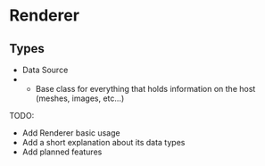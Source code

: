 # Renderer

## Types
- Data Source
- - Base class for everything that holds information on the host (meshes, images, etc...)

TODO:
- Add Renderer basic usage
- Add a short explanation about its data types
- Add planned features